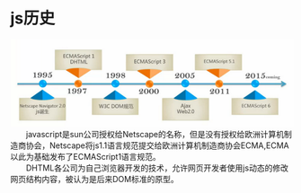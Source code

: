 # js历史
![](211.png)<br />
　　javascript是sun公司授权给Netscape的名称，但是没有授权给欧洲计算机制造商协会，Netscape将js1.1语言规范提交给欧洲计算机制造商协会ECMA,ECMA以此为基础发布了ECMAScript1语言规范。<br /> 
　　DHTML各公司为自己浏览器开发的技术，允许网页开发者使用js动态的修改网页结构内容，被认为是后来DOM标准的原型。
